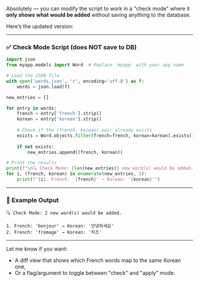 Absolutely — you can modify the script to work in a "check mode" where it **only shows what would be added** without saving anything to the database.

Here’s the updated version:

---

### ✅ Check Mode Script (does NOT save to DB)
```python
import json
from myapp.models import Word  # Replace `myapp` with your app name

# Load the JSON file
with open('words.json', 'r', encoding='utf-8') as f:
    words = json.load(f)

new_entries = []

for entry in words:
    french = entry['french'].strip()
    korean = entry['korean'].strip()
    
    # Check if the (french, korean) pair already exists
    exists = Word.objects.filter(french=french, korean=korean).exists()
    
    if not exists:
        new_entries.append((french, korean))

# Print the results
print(f"\n🔍 Check Mode: {len(new_entries)} new word(s) would be added.\n")
for i, (french, korean) in enumerate(new_entries, 1):
    print(f"{i}. French: '{french}' → Korean: '{korean}'")
```

---

### 🧪 Example Output
```
🔍 Check Mode: 2 new word(s) would be added.

1. French: 'bonjour' → Korean: '안녕하세요'
2. French: 'fromage' → Korean: '치즈'
```

---

Let me know if you want:
- A diff view that shows which French words map to the same Korean one,
- Or a flag/argument to toggle between "check" and "apply" mode.